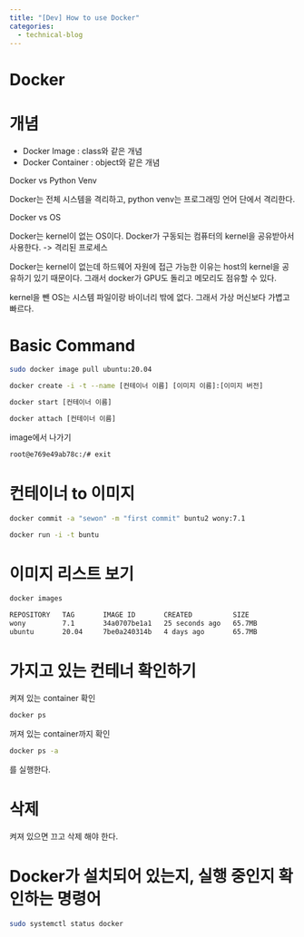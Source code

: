 ```yaml
---
title: "[Dev] How to use Docker"
categories:
  - technical-blog
---
```

# Docker

# 개념

- Docker Image : class와 같은 개념
- Docker Container : object와 같은 개념

Docker vs Python Venv

Docker는 전체 시스템을 격리하고, python venv는 프로그래밍 언어 단에서 격리한다.

Docker vs OS

Docker는 kernel이 없는 OS이다. Docker가 구동되는 컴퓨터의 kernel을 공유받아서 사용한다. -> 격리된 프로세스

Docker는 kernel이 없는데 하드웨어 자원에 접근 가능한 이유는 host의 kernel을 공유하기 있기 때문이다. 그래서 docker가 GPU도 돌리고 메모리도 점유할 수 있다.

kernel을 뺀 OS는 시스템 파일이랑 바이너리 밖에 없다. 그래서 가상 머신보다 가볍고 빠르다.

# Basic Command

```bash
sudo docker image pull ubuntu:20.04
```

```bash
docker create -i -t --name [컨테이너 이름] [이미지 이름]:[이미지 버전]
```

```bash
docker start [컨테이너 이름]
```

```bash
docker attach [컨테이너 이름]
```

image에서 나가기

```bash
root@e769e49ab78c:/# exit
```

# 컨테이너 to 이미지

```bash
docker commit -a "sewon" -m "first commit" buntu2 wony:7.1
```

```bash
docker run -i -t buntu
```

# 이미지 리스트 보기

```bash
docker images
```

```bash
REPOSITORY   TAG       IMAGE ID       CREATED          SIZE
wony         7.1       34a0707be1a1   25 seconds ago   65.7MB
ubuntu       20.04     7be0a240314b   4 days ago       65.7MB
```

# 가지고 있는 컨테너 확인하기

켜져 있는 container 확인

```bash
docker ps
```

꺼져 있는 container까지 확인

```bash
docker ps -a
```

를 실행한다.

# 삭제

켜져 있으면 끄고 삭제 해야 한다.

# Docker가 설치되어 있는지, 실행 중인지 확인하는 명령어

```bash
sudo systemctl status docker
```
